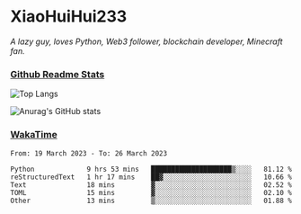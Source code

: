 # XiaoHuiHui233

*A lazy guy, loves Python, Web3 follower, blockchain developer, Minecraft fan.*

### [Github Readme Stats](https://github.com/anuraghazra/github-readme-stats)

![Top Langs](https://github-readme-stats.vercel.app/api/top-langs/?username=XiaoHuiHui233&layout=compact&theme=github_dark)

![Anurag's GitHub stats](https://github-readme-stats.vercel.app/api?username=XiaoHuiHui233&show_icons=true&theme=github_dark)

### [WakaTime](https://wakatime.com)

<!--START_SECTION:waka-->

```text
From: 19 March 2023 - To: 26 March 2023

Python             9 hrs 53 mins   ████████████████████▒░░░░   81.12 %
reStructuredText   1 hr 17 mins    ██▓░░░░░░░░░░░░░░░░░░░░░░   10.66 %
Text               18 mins         ▓░░░░░░░░░░░░░░░░░░░░░░░░   02.52 %
TOML               15 mins         ▓░░░░░░░░░░░░░░░░░░░░░░░░   02.10 %
Other              13 mins         ▒░░░░░░░░░░░░░░░░░░░░░░░░   01.88 %
```

<!--END_SECTION:waka-->

